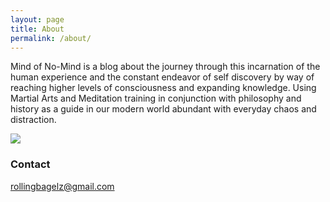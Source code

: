 ```yaml
---
layout: page
title: About
permalink: /about/
---
```


   Mind of No-Mind is a blog about the journey through this incarnation of the human experience and the constant endeavor of self discovery by way of reaching higher levels of consciousness and expanding knowledge. Using Martial Arts and Meditation training in conjunction with philosophy and history as a guide in our modern world abundant with everyday chaos and distraction. 
  
  
![](https://raw.githubusercontent.com/mindofnomind/mindofnomind.github.io/master/images/samurai_way_1.jpg)


### Contact 

[rollingbagelz@gmail.com](mailto:rollingbagelz@gmail.com)

